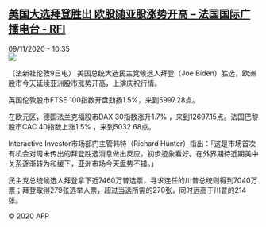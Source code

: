 <!--1604919320000-->
[美国大选拜登胜出 欧股随亚股涨势开高 – 法国国际广播电台 - RFI](http://www.rfi.fr//cn/contenu/20201109-%E7%BE%8E%E5%9B%BD%E5%A4%A7%E9%80%89%E6%8B%9C%E7%99%BB%E8%83%9C%E5%87%BA-%E6%AC%A7%E8%82%A1%E9%9A%8F%E4%BA%9A%E8%82%A1%E6%B6%A8%E5%8A%BF%E5%BC%80%E9%AB%98)
------

<div>09/11/2020 - 10:35</div><img src="https://s.rfi.fr/media/display/93329eec-2272-11eb-b2f4-005056bff430/w:310/p:16x9/eco0004b.201109173501.jpg"><div class="t-content__body u-clearfix"><p>（法新社伦敦9日电）    美国总统大选民主党候选人拜登（Joe Biden）胜选，欧洲股市今天延续亚洲股市涨势开高，上演庆祝行情。</p><p>    英国伦敦股市FTSE 100指数开盘劲扬1.5%，来到5997.28点。</p><p>    在欧元区，德国法兰克福股市DAX 30指数涨升1.7% ，来到12697.15点。法国巴黎股市CAC 40指数上涨1.5% ，来到5032.68点。</p><p>    Interactive Investor市场部门主管韩特（Richard Hunter）指出：「这是市场首次有机会对周末传出的拜登胜选消息做出反应，初步迹象看好。在外界期待近期美中关系逐渐转为和缓下，亚洲市场今天盘势不错。」</p><p>    民主党总统候选人拜登拿下近7460万普选票，寻求连任的川普总统则得到7040万票；拜登取得279张选举人票，超过当选所需的270张，同时远高于川普的214张。</p><p class="t-copyright">© 2020 AFP</p>        </div>
